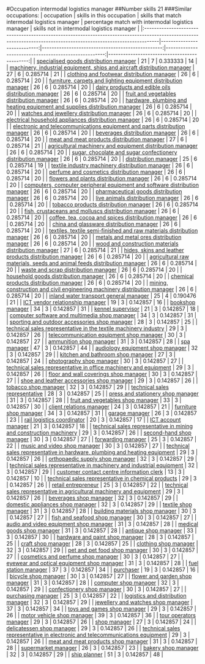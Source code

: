 #Occupation intermodal logistics manager
##Number skills 21
###Similar occupations:
| occupation                                                                                                                                                        |   skills in this occupation |   skills that match intermodal logistics manager |   percentage match with intermodal logistics manager |   skills not in intermodal logistics manager |
|:------------------------------------------------------------------------------------------------------------------------------------------------------------------|----------------------------:|-------------------------------------------------:|-----------------------------------------------------:|---------------------------------------------:|
| [specialised goods distribution manager](specialised_goods_distribution_manager.md)                                                                               |                          21 |                                                7 |                                             0.333333 |                                           14 |
| [machinery, industrial equipment, ships and aircraft distribution manager](machinery,_industrial_equipment,_ships_and_aircraft_distribution_manager.md)           |                          27 |                                                6 |                                             0.285714 |                                           21 |
| [clothing and footwear distribution manager](clothing_and_footwear_distribution_manager.md)                                                                       |                          26 |                                                6 |                                             0.285714 |                                           20 |
| [furniture, carpets and lighting equipment distribution manager](furniture,_carpets_and_lighting_equipment_distribution_manager.md)                               |                          26 |                                                6 |                                             0.285714 |                                           20 |
| [dairy products and edible oils distribution manager](dairy_products_and_edible_oils_distribution_manager.md)                                                     |                          26 |                                                6 |                                             0.285714 |                                           20 |
| [fruit and vegetables distribution manager](fruit_and_vegetables_distribution_manager.md)                                                                         |                          26 |                                                6 |                                             0.285714 |                                           20 |
| [hardware, plumbing and heating equipment and supplies distribution manager](hardware,_plumbing_and_heating_equipment_and_supplies_distribution_manager.md)       |                          26 |                                                6 |                                             0.285714 |                                           20 |
| [watches and jewellery distribution manager](watches_and_jewellery_distribution_manager.md)                                                                       |                          26 |                                                6 |                                             0.285714 |                                           20 |
| [electrical household appliances distribution manager](electrical_household_appliances_distribution_manager.md)                                                   |                          26 |                                                6 |                                             0.285714 |                                           20 |
| [electronic and telecommunications equipment and parts distribution manager](electronic_and_telecommunications_equipment_and_parts_distribution_manager.md)       |                          26 |                                                6 |                                             0.285714 |                                           20 |
| [beverages distribution manager](beverages_distribution_manager.md)                                                                                               |                          26 |                                                6 |                                             0.285714 |                                           20 |
| [meat and meat products distribution manager](meat_and_meat_products_distribution_manager.md)                                                                     |                          27 |                                                6 |                                             0.285714 |                                           21 |
| [agricultural machinery and equipment distribution manager](agricultural_machinery_and_equipment_distribution_manager.md)                                         |                          26 |                                                6 |                                             0.285714 |                                           20 |
| [sugar, chocolate and sugar confectionery distribution manager](sugar,_chocolate_and_sugar_confectionery_distribution_manager.md)                                 |                          26 |                                                6 |                                             0.285714 |                                           20 |
| [distribution manager](distribution_manager.md)                                                                                                                   |                          25 |                                                6 |                                             0.285714 |                                           19 |
| [textile industry machinery distribution manager](textile_industry_machinery_distribution_manager.md)                                                             |                          26 |                                                6 |                                             0.285714 |                                           20 |
| [perfume and cosmetics distribution manager](perfume_and_cosmetics_distribution_manager.md)                                                                       |                          26 |                                                6 |                                             0.285714 |                                           20 |
| [flowers and plants distribution manager](flowers_and_plants_distribution_manager.md)                                                                             |                          26 |                                                6 |                                             0.285714 |                                           20 |
| [computers, computer peripheral equipment and software distribution manager](computers,_computer_peripheral_equipment_and_software_distribution_manager.md)       |                          26 |                                                6 |                                             0.285714 |                                           20 |
| [pharmaceutical goods distribution manager](pharmaceutical_goods_distribution_manager.md)                                                                         |                          26 |                                                6 |                                             0.285714 |                                           20 |
| [live animals distribution manager](live_animals_distribution_manager.md)                                                                                         |                          26 |                                                6 |                                             0.285714 |                                           20 |
| [tobacco products distribution manager](tobacco_products_distribution_manager.md)                                                                                 |                          26 |                                                6 |                                             0.285714 |                                           20 |
| [fish, crustaceans and molluscs distribution manager](fish,_crustaceans_and_molluscs_distribution_manager.md)                                                     |                          26 |                                                6 |                                             0.285714 |                                           20 |
| [coffee, tea, cocoa and spices distribution manager](coffee,_tea,_cocoa_and_spices_distribution_manager.md)                                                       |                          26 |                                                6 |                                             0.285714 |                                           20 |
| [china and glassware distribution manager](china_and_glassware_distribution_manager.md)                                                                           |                          26 |                                                6 |                                             0.285714 |                                           20 |
| [textiles, textile semi-finished and raw materials distribution manager](textiles,_textile_semi-finished_and_raw_materials_distribution_manager.md)               |                          26 |                                                6 |                                             0.285714 |                                           20 |
| [metals and metal ores distribution manager](metals_and_metal_ores_distribution_manager.md)                                                                       |                          26 |                                                6 |                                             0.285714 |                                           20 |
| [wood and construction materials distribution manager](wood_and_construction_materials_distribution_manager.md)                                                   |                          27 |                                                6 |                                             0.285714 |                                           21 |
| [hides, skins and leather products distribution manager](hides,_skins_and_leather_products_distribution_manager.md)                                               |                          26 |                                                6 |                                             0.285714 |                                           20 |
| [agricultural raw materials, seeds and animal feeds distribution manager](agricultural_raw_materials,_seeds_and_animal_feeds_distribution_manager.md)             |                          26 |                                                6 |                                             0.285714 |                                           20 |
| [waste and scrap distribution manager](waste_and_scrap_distribution_manager.md)                                                                                   |                          26 |                                                6 |                                             0.285714 |                                           20 |
| [household goods distribution manager](household_goods_distribution_manager.md)                                                                                   |                          26 |                                                6 |                                             0.285714 |                                           20 |
| [chemical products distribution manager](chemical_products_distribution_manager.md)                                                                               |                          26 |                                                6 |                                             0.285714 |                                           20 |
| [mining, construction and civil engineering machinery distribution manager](mining,_construction_and_civil_engineering_machinery_distribution_manager.md)         |                          26 |                                                6 |                                             0.285714 |                                           20 |
| [inland water transport general manager](inland_water_transport_general_manager.md)                                                                               |                          25 |                                                4 |                                             0.190476 |                                           21 |
| [ICT vendor relationship manager](ICT_vendor_relationship_manager.md)                                                                                             |                          19 |                                                3 |                                             0.142857 |                                           16 |
| [bookshop manager](bookshop_manager.md)                                                                                                                           |                          34 |                                                3 |                                             0.142857 |                                           31 |
| [kennel supervisor](kennel_supervisor.md)                                                                                                                         |                          21 |                                                3 |                                             0.142857 |                                           18 |
| [computer software and multimedia shop manager](computer_software_and_multimedia_shop_manager.md)                                                                 |                          34 |                                                3 |                                             0.142857 |                                           31 |
| [sporting and outdoor accessories shop manager](sporting_and_outdoor_accessories_shop_manager.md)                                                                 |                          28 |                                                3 |                                             0.142857 |                                           25 |
| [technical sales representative in the textile machinery industry](technical_sales_representative_in_the_textile_machinery_industry.md)                           |                          29 |                                                3 |                                             0.142857 |                                           26 |
| [telecommunication equipment shop manager](telecommunication_equipment_shop_manager.md)                                                                           |                          30 |                                                3 |                                             0.142857 |                                           27 |
| [ammunition shop manager](ammunition_shop_manager.md)                                                                                                             |                          31 |                                                3 |                                             0.142857 |                                           28 |
| [spa manager](spa_manager.md)                                                                                                                                     |                          47 |                                                3 |                                             0.142857 |                                           44 |
| [audiology equipment shop manager](audiology_equipment_shop_manager.md)                                                                                           |                          32 |                                                3 |                                             0.142857 |                                           29 |
| [kitchen and bathroom shop manager](kitchen_and_bathroom_shop_manager.md)                                                                                         |                          27 |                                                3 |                                             0.142857 |                                           24 |
| [photography shop manager](photography_shop_manager.md)                                                                                                           |                          30 |                                                3 |                                             0.142857 |                                           27 |
| [technical sales representative in office machinery and equipment](technical_sales_representative_in_office_machinery_and_equipment.md)                           |                          29 |                                                3 |                                             0.142857 |                                           26 |
| [floor and wall coverings shop manager](floor_and_wall_coverings_shop_manager.md)                                                                                 |                          30 |                                                3 |                                             0.142857 |                                           27 |
| [shoe and leather accessories shop manager](shoe_and_leather_accessories_shop_manager.md)                                                                         |                          29 |                                                3 |                                             0.142857 |                                           26 |
| [tobacco shop manager](tobacco_shop_manager.md)                                                                                                                   |                          32 |                                                3 |                                             0.142857 |                                           29 |
| [technical sales representative](technical_sales_representative.md)                                                                                               |                          28 |                                                3 |                                             0.142857 |                                           25 |
| [press and stationery shop manager](press_and_stationery_shop_manager.md)                                                                                         |                          31 |                                                3 |                                             0.142857 |                                           28 |
| [fruit and vegetables shop manager](fruit_and_vegetables_shop_manager.md)                                                                                         |                          33 |                                                3 |                                             0.142857 |                                           30 |
| [client relations manager](client_relations_manager.md)                                                                                                           |                          24 |                                                3 |                                             0.142857 |                                           21 |
| [furniture shop manager](furniture_shop_manager.md)                                                                                                               |                          34 |                                                3 |                                             0.142857 |                                           31 |
| [garage manager](garage_manager.md)                                                                                                                               |                          26 |                                                3 |                                             0.142857 |                                           23 |
| [rail logistics coordinator](rail_logistics_coordinator.md)                                                                                                       |                          20 |                                                3 |                                             0.142857 |                                           17 |
| [ICT account manager](ICT_account_manager.md)                                                                                                                     |                          21 |                                                3 |                                             0.142857 |                                           18 |
| [technical sales representative in mining and construction machinery](technical_sales_representative_in_mining_and_construction_machinery.md)                     |                          29 |                                                3 |                                             0.142857 |                                           26 |
| [second-hand shop manager](second-hand_shop_manager.md)                                                                                                           |                          30 |                                                3 |                                             0.142857 |                                           27 |
| [forwarding manager](forwarding_manager.md)                                                                                                                       |                          25 |                                                3 |                                             0.142857 |                                           22 |
| [music and video shop manager](music_and_video_shop_manager.md)                                                                                                   |                          30 |                                                3 |                                             0.142857 |                                           27 |
| [technical sales representative in hardware, plumbing and heating equipment](technical_sales_representative_in_hardware,_plumbing_and_heating_equipment.md)       |                          29 |                                                3 |                                             0.142857 |                                           26 |
| [orthopaedic supply shop manager](orthopaedic_supply_shop_manager.md)                                                                                             |                          32 |                                                3 |                                             0.142857 |                                           29 |
| [technical sales representative in machinery and industrial equipment](technical_sales_representative_in_machinery_and_industrial_equipment.md)                   |                          32 |                                                3 |                                             0.142857 |                                           29 |
| [customer contact centre information clerk](customer_contact_centre_information_clerk.md)                                                                         |                          13 |                                                3 |                                             0.142857 |                                           10 |
| [technical sales representative in chemical products](technical_sales_representative_in_chemical_products.md)                                                     |                          29 |                                                3 |                                             0.142857 |                                           26 |
| [retail entrepreneur](retail_entrepreneur.md)                                                                                                                     |                          25 |                                                3 |                                             0.142857 |                                           22 |
| [technical sales representative in agricultural machinery and equipment](technical_sales_representative_in_agricultural_machinery_and_equipment.md)               |                          29 |                                                3 |                                             0.142857 |                                           26 |
| [beverages shop manager](beverages_shop_manager.md)                                                                                                               |                          32 |                                                3 |                                             0.142857 |                                           29 |
| [domestic appliances shop manager](domestic_appliances_shop_manager.md)                                                                                           |                          32 |                                                3 |                                             0.142857 |                                           29 |
| [textile shop manager](textile_shop_manager.md)                                                                                                                   |                          31 |                                                3 |                                             0.142857 |                                           28 |
| [building materials shop manager](building_materials_shop_manager.md)                                                                                             |                          30 |                                                3 |                                             0.142857 |                                           27 |
| [fish and seafood shop manager](fish_and_seafood_shop_manager.md)                                                                                                 |                          30 |                                                3 |                                             0.142857 |                                           27 |
| [audio and video equipment shop manager](audio_and_video_equipment_shop_manager.md)                                                                               |                          31 |                                                3 |                                             0.142857 |                                           28 |
| [medical goods shop manager](medical_goods_shop_manager.md)                                                                                                       |                          31 |                                                3 |                                             0.142857 |                                           28 |
| [antique shop manager](antique_shop_manager.md)                                                                                                                   |                          33 |                                                3 |                                             0.142857 |                                           30 |
| [hardware and paint shop manager](hardware_and_paint_shop_manager.md)                                                                                             |                          28 |                                                3 |                                             0.142857 |                                           25 |
| [craft shop manager](craft_shop_manager.md)                                                                                                                       |                          28 |                                                3 |                                             0.142857 |                                           25 |
| [clothing shop manager](clothing_shop_manager.md)                                                                                                                 |                          32 |                                                3 |                                             0.142857 |                                           29 |
| [pet and pet food shop manager](pet_and_pet_food_shop_manager.md)                                                                                                 |                          30 |                                                3 |                                             0.142857 |                                           27 |
| [cosmetics and perfume shop manager](cosmetics_and_perfume_shop_manager.md)                                                                                       |                          30 |                                                3 |                                             0.142857 |                                           27 |
| [eyewear and optical equipment shop manager](eyewear_and_optical_equipment_shop_manager.md)                                                                       |                          31 |                                                3 |                                             0.142857 |                                           28 |
| [fuel station manager](fuel_station_manager.md)                                                                                                                   |                          37 |                                                3 |                                             0.142857 |                                           34 |
| [purchaser](purchaser.md)                                                                                                                                         |                          19 |                                                3 |                                             0.142857 |                                           16 |
| [bicycle shop manager](bicycle_shop_manager.md)                                                                                                                   |                          30 |                                                3 |                                             0.142857 |                                           27 |
| [flower and garden shop manager](flower_and_garden_shop_manager.md)                                                                                               |                          31 |                                                3 |                                             0.142857 |                                           28 |
| [computer shop manager](computer_shop_manager.md)                                                                                                                 |                          32 |                                                3 |                                             0.142857 |                                           29 |
| [confectionery shop manager](confectionery_shop_manager.md)                                                                                                       |                          30 |                                                3 |                                             0.142857 |                                           27 |
| [purchasing manager](purchasing_manager.md)                                                                                                                       |                          25 |                                                3 |                                             0.142857 |                                           22 |
| [logistics and distribution manager](logistics_and_distribution_manager.md)                                                                                       |                          32 |                                                3 |                                             0.142857 |                                           29 |
| [jewellery and watches shop manager](jewellery_and_watches_shop_manager.md)                                                                                       |                          37 |                                                3 |                                             0.142857 |                                           34 |
| [toys and games shop manager](toys_and_games_shop_manager.md)                                                                                                     |                          29 |                                                3 |                                             0.142857 |                                           26 |
| [motor vehicle shop manager](motor_vehicle_shop_manager.md)                                                                                                       |                          39 |                                                3 |                                             0.142857 |                                           36 |
| [tour operators manager](tour_operators_manager.md)                                                                                                               |                          29 |                                                3 |                                             0.142857 |                                           26 |
| [shop manager](shop_manager.md)                                                                                                                                   |                          27 |                                                3 |                                             0.142857 |                                           24 |
| [delicatessen shop manager](delicatessen_shop_manager.md)                                                                                                         |                          29 |                                                3 |                                             0.142857 |                                           26 |
| [technical sales representative in electronic and telecommunications equipment](technical_sales_representative_in_electronic_and_telecommunications_equipment.md) |                          29 |                                                3 |                                             0.142857 |                                           26 |
| [meat and meat products shop manager](meat_and_meat_products_shop_manager.md)                                                                                     |                          31 |                                                3 |                                             0.142857 |                                           28 |
| [supermarket manager](supermarket_manager.md)                                                                                                                     |                          26 |                                                3 |                                             0.142857 |                                           23 |
| [bakery shop manager](bakery_shop_manager.md)                                                                                                                     |                          32 |                                                3 |                                             0.142857 |                                           29 |
| [ship planner](ship_planner.md)                                                                                                                                   |                          51 |                                                3 |                                             0.142857 |                                           48 |
